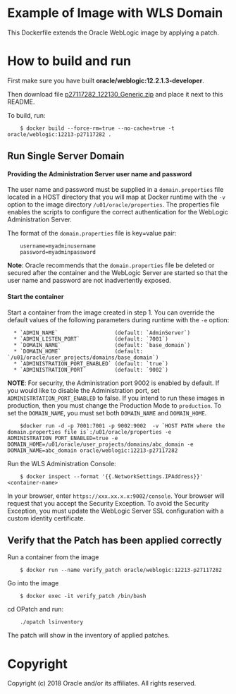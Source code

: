 Example of Image with WLS Domain
================================
This Dockerfile extends the Oracle WebLogic image by applying a patch.

# How to build and run
First make sure you have built **oracle/weblogic:12.2.1.3-developer**.

Then download file [p27117282_122130_Generic.zip](http://support.oracle.com) and place it next to this README.

To build, run:

        $ docker build --force-rm=true --no-cache=true -t oracle/weblogic:12213-p27117282 .

## Run Single Server Domain
#### Providing the Administration Server user name and password
The user name and password must be supplied in a `domain.properties` file located in a HOST directory that you will map at Docker runtime with the `-v` option to the image directory `/u01/oracle/properties`. The properties file enables the scripts to configure the correct authentication for the WebLogic Administration Server.

The format of the `domain.properties` file is key=value pair:

        username=myadminusername
        password=myadminpassword

**Note**: Oracle recommends that the `domain.properties` file be deleted or secured after the container and the WebLogic Server are started so that the user name and password are not inadvertently exposed.

#### Start the container
Start a container from the image created in step 1.
You can override the default values of the following parameters during runtime with the `-e` option:

      * `ADMIN_NAME`                  (default: `AdminServer`)
      * `ADMIN_LISTEN_PORT`           (default: `7001`)
      * `DOMAIN_NAME`                 (default: `base_domain`)
      * `DOMAIN_HOME`                 (default: `/u01/oracle/user_projects/domains/base_domain`)
      * `ADMINISTRATION_PORT_ENABLED` (default: `true`)
      * `ADMINISTRATION_PORT`         (default: `9002`)

**NOTE**: For security, the Administration port 9002 is enabled by default. If you would like to disable the Administration port, set `ADMINISTRTATION_PORT_ENABLED` to false. If you intend to run these images in production, then you must change the Production Mode to `production`. To set the `DOMAIN_NAME`, you must set both `DOMAIN_NAME` and `DOMAIN_HOME`.

        $docker run -d -p 7001:7001 -p 9002:9002  -v `HOST PATH where the domain.properties file is`:/u01/oracle/properties -e ADMINISTRATION_PORT_ENABLED=true -e DOMAIN_HOME=/u01/oracle/user_projects/domains/abc_domain -e DOMAIN_NAME=abc_domain oracle/weblogic:12213-p27117282 

Run the WLS Administration Console:

        $ docker inspect --format '{{.NetworkSettings.IPAddress}}' <container-name>

In your browser, enter `https://xxx.xx.x.x:9002/console`. Your browser will request that you accept the Security Exception. To avoid the Security Exception, you must update the WebLogic Server SSL configuration with a custom identity certificate.

## Verify that the Patch has been applied correctly
Run a container from the image

        $ docker run --name verify_patch oracle/weblogic:12213-p27117282

Go into the image

        $ docker exec -it verify_patch /bin/bash

cd OPatch and run:

        ./opatch lsinventory 

The patch will show in the inventory of applied patches.

# Copyright
Copyright (c) 2018 Oracle and/or its affiliates. All rights reserved.
